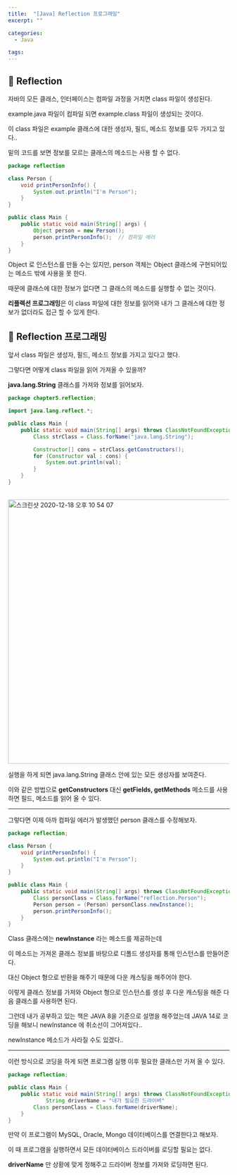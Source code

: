 ```yaml
---
title:  "[Java] Reflection 프로그래밍"
excerpt: ""

categories:
  - Java

tags:
---
```


## 🍪 Reflection

자바의 모든 클래스, 인터페이스는 컴파일 과정을 거치면 class 파일이 생성된다.

example.java 파일이 컴파일 되면 example.class 파일이 생성되는 것이다.

이 class 파일은 example 클래스에 대한 생성자, 필드, 메소드 정보를 모두 가지고 있다..

밑의 코드를 보면 정보를 모르는 클래스의 메소드는 사용 할 수 없다.

```java
package reflection

class Person {
    void printPersonInfo() {
        System.out.println("I'm Person");
    }
}

public class Main {
    public static void main(String[] args) {
        Object person = new Person();
        person.printPersonInfo();  // 컴파일 에러
    }
}
```

Object 로 인스턴스를 만들 수는 있지만, person 객체는 Object 클래스에 구현되어있는 메소드 밖에 사용을 못 한다.

때문에 클래스에 대한 정보가 없다면 그 클래스의 메소드를 실행할 수 없는 것이다.

**리플렉션 프로그래밍**은 이 class 파일에 대한 정보를 읽어와 내가 그 클래스에 대한 정보가 없더라도 접근 할 수 있게 한다.

## 🎂 Reflection 프로그래밍

앞서 class 파일은 생성자, 필드, 메소드 정보를 가지고 있다고 했다.

그렇다면 어떻게 class 파일을 읽어 가져올 수 있을까?

**java.lang.String** 클래스를 가져와 정보를 읽어보자.

```java
package chapter5.reflection;

import java.lang.reflect.*;

public class Main {
    public static void main(String[] args) throws ClassNotFoundException {
        Class strClass = Class.forName("java.lang.String");

        Constructor[] cons = strClass.getConstructors();
        for (Constructor val : cons) {
            System.out.println(val);
        }
    }
}
```

 <br>

<img width="600" alt="스크린샷 2020-12-18 오후 10 54 07" src="https://user-images.githubusercontent.com/54533309/102622113-f0b75500-4183-11eb-9eb1-f2085d0ef715.png">

실행을 하게 되면 java.lang.String 클래스 안에 있는 모든 생성자를 보여준다.

이와 같은 방법으로 **getConstructors** 대신 **getFields, getMethods** 메소드를 사용하면 필드, 메소드를 읽어 올 수 있다.

---

그렇다면 이제 아까 컴파일 에러가 발생했던 person 클래스를 수정해보자.

```java
package reflection;

class Person {
    void printPersonInfo() {
        System.out.println("I'm Person");
    }
}

public class Main {
    public static void main(String[] args) throws ClassNotFoundException, InstantiationException, IllegalAccessException {
        Class personClass = Class.forName("reflection.Person");
        Person person = (Person) personClass.newInstance();
        person.printPersonInfo();
    }
}
```

Class 클래스에는 **newInstance** 라는 메소드를 제공하는데

이 메소드는 가져온 클래스 정보를 바탕으로 디폴드 생성자를 통해 인스턴스를 만들어준다.

대신 Object 형으로 반환을 해주기 때문에 다운 캐스팅을 해주어야 한다.

이렇게 클래스 정보를 가져와 Object 형으로 인스턴스를 생성 후 다운 캐스팅을 해준 다음 클래스를 사용하면 된다.

그런데 내가 공부하고 있는 책은 JAVA 8을 기준으로 설명을 해주었는데 JAVA 14로 코딩을 해보니 newInstance 에 취소선이 그어져있다..

newInstance 메소드가 사라질 수도 있겠다..

---

이런 방식으로 코딩을 하게 되면 프로그램 실행 이후 필요한 클래스만 가져 올 수 있다.

```java
package reflection;

public class Main {
    public static void main(String[] args) throws ClassNotFoundException, InstantiationException, IllegalAccessException {
    		String driverName = "내가 필요한 드라이버"
        Class personClass = Class.forName(driverName);
    }
}
```

만약 이 프로그램이 MySQL, Oracle, Mongo 데이터베이스를 연결한다고 해보자.

이 때 프로그램을 실행하면서 모든 데이터베이스 드라이버를 로딩할 필요는 없다.

**driverName** 만 상황에 맞게 정해주고 드라이버 정보를 가져와 로딩하면 된다.

<br>

